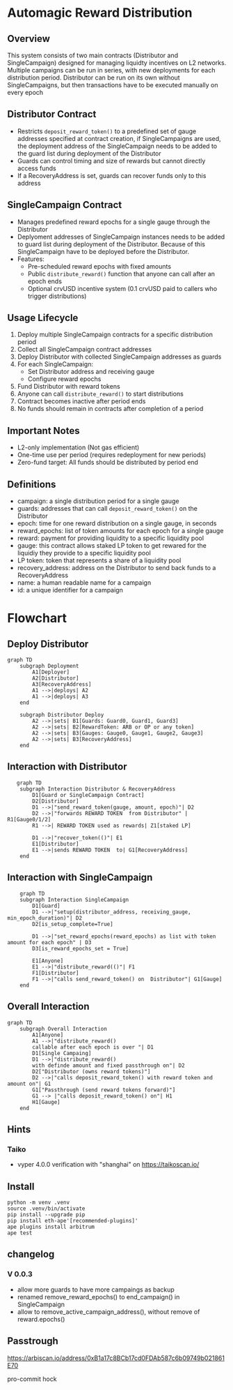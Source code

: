 # Automagic Reward Distribution

## Overview
This system consists of two main contracts (Distributor and SingleCampaign) designed for managing liquidty incentives on L2 networks. Multiple campaigns can be run in series, with new deployments for each distribution period. Distributor can be run on its own without SingleCampaigns, but then transactions have to be executed manually on every epoch

## Distributor Contract
- Restricts `deposit_reward_token()` to a predefined set of gauge addresses specified at contract creation, if SingleCampaigns are used, the deployment address of the SingleCampaign needs to be added to the guard list during deployment of the Distributor
- Guards can control timing and size of rewards but cannot directly access funds
- If a RecoveryAddress is set, guards can recover funds only to this address

## SingleCampaign Contract
- Manages predefined reward epochs for a single gauge through the Distributor
- Deplyoment addresses of SingleCampaign instances needs to be added to guard list during deployment of the Distributor. Because of this SingleCampaign have to be deployed before the Distributor.
- Features:
  - Pre-scheduled reward epochs with fixed amounts
  - Public `distribute_reward()` function that anyone can call after an epoch ends
  - Optional crvUSD incentive system (0.1 crvUSD paid to callers who trigger distributions)

## Usage Lifecycle
1. Deploy multiple SingleCampaign contracts for a specific distribution period
2. Collect all SingleCampaign contract addresses
3. Deploy Distributor with collected SingleCampaign addresses as guards
4. For each SingleCampaign:
   - Set Distributor address and receiving gauge
   - Configure reward epochs
5. Fund Distributor with reward tokens
6. Anyone can call `distribute_reward()` to start distributions
7. Contract becomes inactive after period ends
8. No funds should remain in contracts after completion of a period

## Important Notes
- L2-only implementation (Not gas efficient)
- One-time use per period (requires redeployment for new periods)
- Zero-fund target: All funds should be distributed by period end

## Definitions

- campaign: a single distribution period for a single gauge
- guards: addresses that can call `deposit_reward_token()` on the Distributor
- epoch: time for one reward distribution on a single gauge, in seconds
- reward_epochs: list of token amounts for each epoch for a single gauge
- reward: payment for providing liquidity to a specific liquidity pool
- gauge: this contract allows staked LP token to get rewared for the liquidiy they provide to a specific liquidity pool
- LP token: token that represents a share of a liquidity pool
- recovery_address: address on the Distributor to send back funds to a RecoveryAddress
- name: a human readable name for a campaign
- id: a unique identifier for a campaign

# Flowchart

## Deploy Distributor

```mermaid
graph TD
    subgraph Deployment
        A1[Deployer]
        A2[Distributor]
        A3[RecoveryAddress]
        A1 -->|deploys| A2
        A1 -->|deploys| A3
    end

    subgraph Distributor Deploy
        A2 -->|sets| B1[Guards: Guard0, Guard1, Guard3]
        A2 -->|sets| B2[RewardToken: ARB or OP or any token]
        A2 -->|sets| B3[Gauges: Gauge0, Gauge1, Gauge2, Gauge3]
        A2 -->|sets| B3[RecoveryAddress]
    end
```

## Interaction with Distributor

```mermaid
   graph TD
    subgraph Interaction Distributor & RecoveryAddress
        D1[Guard or SingleCampaign Contract]
        D2[Distributor]
        D1 -->|"send_reward_token(gauge, amount, epoch)"| D2
        D2 -->|"forwards REWARD TOKEN  from Distributor" | R1[Gauge0/1/2]
        R1 -->| REWARD TOKEN used as rewards| Z1[staked LP]

        D1 -->|"recover_token(()"| E1
        E1[Distributor]
        E1 -->|sends REWARD TOKEN  to| G1[RecoveryAddress]
    end
```

## Interaction with SingleCampaign

```mermaid
    graph TD
    subgraph Interaction SingleCampaign
        D1[Guard]
        D1 -->|"setup(distributor_address, receiving_gauge, min_epoch_duration)"| D2
        D2[is_setup_complete=True]

        D1 -->|"set_reward_epochs(reward_epochs) as list with token amount for each epoch" | D3
        D3[is_reward_epochs_set = True]

        E1[Anyone]
        E1 -->|"distribute_reward(()"| F1
        F1[Distributor]
        F1 -->|"calls send_reward_token() on  Distributor"| G1[Gauge]
    end
```
## Overall Interaction
```mermaid
graph TD
    subgraph Overall Interaction
        A1[Anyone]
        A1 -->|"distribute_reward() 
        callable after each epoch is over "| D1
        D1[Single Campaing]
        D1 -->|"distribute_reward()
        with definde amount and fixed passthrough on"| D2
        D2["Distributor (owns reward tokens)"]
        D2 -->|"calls deposit_reward_token() with reward token and amount on"| G1 
        G1["Passthrough (send reward tokens forward)"] 
        G1 --> |"calls deposit_reward_token() on"| H1 
        H1[Gauge]
    end
```


## Hints

### Taiko

* vyper 4.0.0 verification with "shanghai" on https://taikoscan.io/


## Install

```
python -m venv .venv
source .venv/bin/activate
pip install --upgrade pip
pip install eth-ape'[recommended-plugins]'
ape plugins install arbitrum
ape test
```

## changelog

### V 0.0.3

- allow more guards to have more campaings as backup
- renamed remove_reward_epochs() to  end_campaign() in SingleCampaign
- allow to remove_active_campaign_address(), without remove of reward.epochs()

## Passtrough

https://arbiscan.io/address/0xB1a17c8BCb17cd0FDAb587c6b09749b021861E70


pro-commit hock
